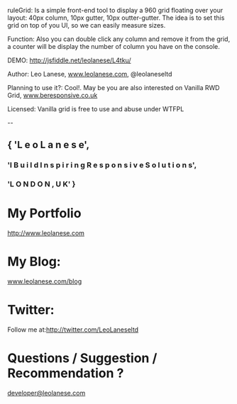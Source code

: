 ruleGrid:
Is a simple front-end tool to display a 960 grid floating over your layout: 40px column, 10px gutter, 10px outter-gutter.
The idea is to set this grid on top of you UI, so we can easily measure sizes.

Function:
Also you can double click any column and remove it from the grid, a counter will be display the number of column you have
on the console.


DEMO:
http://jsfiddle.net/leolanese/L4tku/


Author:
Leo Lanese, www.leolanese.com, @leolaneseltd


Planning to use it?:
Cool!. May be you are also interested on Vanilla RWD Grid, www.beresponsive.co.uk


Licensed:
Vanilla grid is free to use and abuse under WTFPL

--

## { 'L e o   L a n e s e',
### 'I  B u i l d   I n s p i r i n g   R e s p o n s i v e   S o l u t i o n s',
### 'L O N D O N ,  U K' }


# My Portfolio<br>
<a href="http://www.leolanese.com" target="_blank">http://www.leolanese.com</a><br>

# My Blog:<br>
<a href="http://www.leolanese.com/blog" target="_blank">www.leolanese.com/blog</a><br>

# Twitter:<br>
Follow me at:<a href="http://twitter.com/LeoLaneseltd" target="_blank">http://twitter.com/LeoLaneseltd</a><br>

# Questions / Suggestion / Recommendation ?<br>
<a href="mail:to">developer@leolanese.com</a><br>
